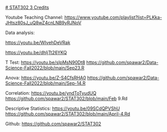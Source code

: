 [# STAT302 3 Credits](https://pawar1550.wixsite.com/claflin-courses/copy-of-stat341-1)

Youtube Teaching Channel: https://www.youtube.com/playlist?list=PLKka-JHtsz80sJ_uQ8wZ4cnLNB9yRJNoV

Data analysis:

https://youtu.be/WIvehDeVRak

https://youtu.be/dhIjTt26YKQ

T Test: https://youtu.be/sIpMsN90Dt8
https://github.com/spawar2/Data-Science-Fall2022/blob/main/Sep23.R

Anova: https://youtu.be/Z-S4CfsRHA0
https://github.com/spawar2/Data-Science-Fall2022/blob/main/Sep-14.R

Correlation: https://youtu.be/yndToTyudUQ
https://github.com/spawar2/STAT302/blob/main/Feb 9.Rd

Descriptive Statistics: https://youtu.be/09SCdQPVShU
https://github.com/spawar2/STAT302/blob/main/April-4.Rd

Github: https://github.com/spawar2/STAT302

